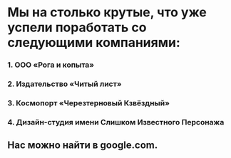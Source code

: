 # Мы на столько крутые, что уже успели поработать со следующими компаниями:

### 1. ООО «Рога и копыта»
### 2. Издательство «Читый лист»
### 3. Космопорт «Черезтерновый Кзвёздный»
### 4. Дизайн-студия имени Слишком Известного Персонажа
## Нас можно найти в google.com.
